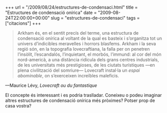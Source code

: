 +++
url = "/2009/08/24/estructures-de-condensaci.html"
title = "Estructures de condensació onírica"
date = "2009-08-24T22:00:00+00:00"
slug = "estructures-de-condensaci"
tags = ["citacions"]
+++

> Arkham és, en el sentit precís del terme, una estructura de condensació onírica al voltant de la qual es basteix i s’organitza tot un univers d’indicibles meravelles i horrors blasfems. Arkham i la seva regió són, en la topografia lovecraftiana, la falla per on penetren l’insòlit, l’escandalós, l’inquietant, el morbós, l’immund: al cor del món nord-americà, a una distància ridícula dels grans centres industrials, de les universitats més prestigioses, de les ciutats turístiques —en plena civilització del somriure— Lovecraft instal·la un *espai abominable*, on s’exerceixen increïbles maleficis.

—Maurice Lévy, *Lovecraft ou du fantastique*

El concepte és interessant i es podria traslladar. Coneixeu o podeu imaginar altres estructures de condensació onírica més pròximes? Potser prop de casa vostra?